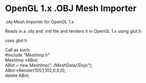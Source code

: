 # OpenGL 1.x .OBJ Mesh Importer

.obj Mesh Importer for OpenGL 1.x 

Reads in a .obj and .mtl file and renders it in OpenGL 1.x using glut.h

uses glut.h

Call as such:<br>
#include "MeshImp.h"<br>
MeshImp *ABot;<br>
ABot = new MeshImp("../MeshData//Dojo");<br>
ABot->Render(105,1,102,0,0,0);<br>
delete ABot;<br>
